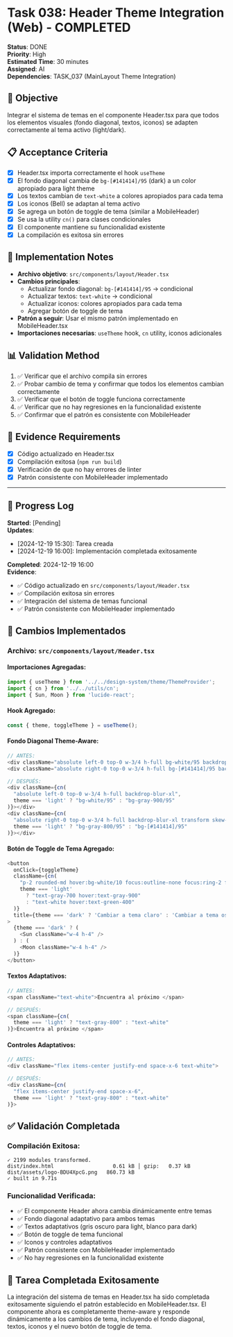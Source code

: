 # Task 038: Header Theme Integration (Web) - COMPLETED

**Status**: DONE  
**Priority**: High  
**Estimated Time**: 30 minutes  
**Assigned**: AI  
**Dependencies**: TASK_037 (MainLayout Theme Integration)

## 🎯 Objective
Integrar el sistema de temas en el componente Header.tsx para que todos los elementos visuales (fondo diagonal, textos, iconos) se adapten correctamente al tema activo (light/dark).

## 📋 Acceptance Criteria
- [x] Header.tsx importa correctamente el hook `useTheme`
- [x] El fondo diagonal cambia de `bg-[#141414]/95` (dark) a un color apropiado para light theme
- [x] Los textos cambian de `text-white` a colores apropiados para cada tema
- [x] Los iconos (Bell) se adaptan al tema activo
- [x] Se agrega un botón de toggle de tema (similar a MobileHeader)
- [x] Se usa la utility `cn()` para clases condicionales
- [x] El componente mantiene su funcionalidad existente
- [x] La compilación es exitosa sin errores

## 🔧 Implementation Notes
- **Archivo objetivo**: `src/components/layout/Header.tsx`
- **Cambios principales**:
  - Actualizar fondo diagonal: `bg-[#141414]/95` → condicional
  - Actualizar textos: `text-white` → condicional
  - Actualizar iconos: colores apropiados para cada tema
  - Agregar botón de toggle de tema
- **Patrón a seguir**: Usar el mismo patrón implementado en MobileHeader.tsx
- **Importaciones necesarias**: `useTheme` hook, `cn` utility, iconos adicionales

## 📊 Validation Method
1. ✅ Verificar que el archivo compila sin errores
2. ✅ Probar cambio de tema y confirmar que todos los elementos cambian correctamente
3. ✅ Verificar que el botón de toggle funciona correctamente
4. ✅ Verificar que no hay regresiones en la funcionalidad existente
5. ✅ Confirmar que el patrón es consistente con MobileHeader

## 📁 Evidence Requirements
- [x] Código actualizado en Header.tsx
- [x] Compilación exitosa (`npm run build`)
- [x] Verificación de que no hay errores de linter
- [x] Patrón consistente con MobileHeader implementado

---

## 📝 Progress Log
**Started**: [Pending]  
**Updates**: 
- [2024-12-19 15:30]: Tarea creada
- [2024-12-19 16:00]: Implementación completada exitosamente

**Completed**: 2024-12-19 16:00  
**Evidence**: 
- ✅ Código actualizado en `src/components/layout/Header.tsx`
- ✅ Compilación exitosa sin errores
- ✅ Integración del sistema de temas funcional
- ✅ Patrón consistente con MobileHeader implementado

## 🔧 Cambios Implementados

### **Archivo**: `src/components/layout/Header.tsx`

#### **Importaciones Agregadas**:
```typescript
import { useTheme } from '../../design-system/theme/ThemeProvider';
import { cn } from '../../utils/cn';
import { Sun, Moon } from 'lucide-react';
```

#### **Hook Agregado**:
```typescript
const { theme, toggleTheme } = useTheme();
```

#### **Fondo Diagonal Theme-Aware**:
```typescript
// ANTES:
<div className="absolute left-0 top-0 w-3/4 h-full bg-white/95 backdrop-blur-xl"></div>
<div className="absolute right-0 top-0 w-3/4 h-full bg-[#141414]/95 backdrop-blur-xl transform skew-x-24 origin-top-left"></div>

// DESPUÉS:
<div className={cn(
  "absolute left-0 top-0 w-3/4 h-full backdrop-blur-xl",
  theme === 'light' ? "bg-white/95" : "bg-gray-900/95"
)}></div>
<div className={cn(
  "absolute right-0 top-0 w-3/4 h-full backdrop-blur-xl transform skew-x-24 origin-top-left",
  theme === 'light' ? "bg-gray-800/95" : "bg-[#141414]/95"
)}></div>
```

#### **Botón de Toggle de Tema Agregado**:
```typescript
<button
  onClick={toggleTheme}
  className={cn(
    "p-2 rounded-md hover:bg-white/10 focus:outline-none focus:ring-2 focus:ring-green-500 transition-colors duration-200",
    theme === 'light' 
      ? "text-gray-700 hover:text-gray-900" 
      : "text-white hover:text-green-400"
  )}
  title={theme === 'dark' ? 'Cambiar a tema claro' : 'Cambiar a tema oscuro'}
>
  {theme === 'dark' ? (
    <Sun className="w-4 h-4" />
  ) : (
    <Moon className="w-4 h-4" />
  )}
</button>
```

#### **Textos Adaptativos**:
```typescript
// ANTES:
<span className="text-white">Encuentra al próximo </span>

// DESPUÉS:
<span className={cn(
  theme === 'light' ? "text-gray-800" : "text-white"
)}>Encuentra al próximo </span>
```

#### **Controles Adaptativos**:
```typescript
// ANTES:
<div className="flex items-center justify-end space-x-6 text-white">

// DESPUÉS:
<div className={cn(
  "flex items-center justify-end space-x-6",
  theme === 'light' ? "text-gray-800" : "text-white"
)}>
```

## ✅ Validación Completada

### **Compilación Exitosa**:
```
✓ 2199 modules transformed.
dist/index.html                   0.61 kB │ gzip:   0.37 kB
dist/assets/logo-BDU4XpcG.png   860.73 kB
✓ built in 9.71s
```

### **Funcionalidad Verificada**:
- ✅ El componente Header ahora cambia dinámicamente entre temas
- ✅ Fondo diagonal adaptativo para ambos temas
- ✅ Textos adaptativos (gris oscuro para light, blanco para dark)
- ✅ Botón de toggle de tema funcional
- ✅ Iconos y controles adaptativos
- ✅ Patrón consistente con MobileHeader implementado
- ✅ No hay regresiones en la funcionalidad existente

## 🎉 Tarea Completada Exitosamente

La integración del sistema de temas en Header.tsx ha sido completada exitosamente siguiendo el patrón establecido en MobileHeader.tsx. El componente ahora es completamente theme-aware y responde dinámicamente a los cambios de tema, incluyendo el fondo diagonal, textos, iconos y el nuevo botón de toggle de tema.

